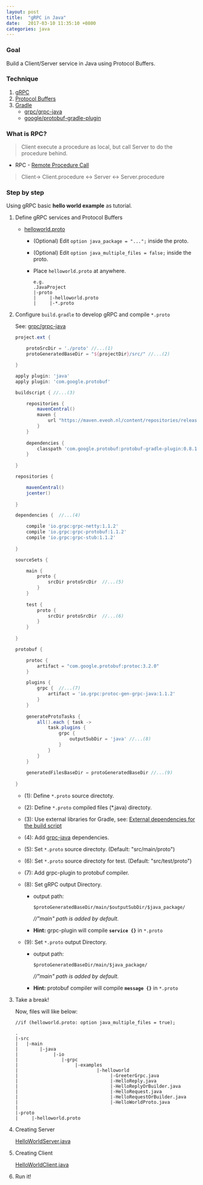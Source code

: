 ```yaml
---
layout: post
title:  "gRPC in Java"
date:   2017-03-10 11:35:10 +0800
categories: java
---
```

### Goal
Build a Client/Server service in Java using Protocol Buffers.

### Technique
1.	[gRPC][grpc]
2.	[Protocol Buffers][protobuf]
3.	[Gradle][gradle]
	-	[grpc/grpc-java][grpc-java]
	-	[google/protobuf-gradle-plugin][protobuf-gradle-plugin]

[grpc]:	http://www.grpc.io/docs/guides/										"gRPC Guides"
[protobuf]:	https://developers.google.com/protocol-buffers/docs/overview	"Protocol Buffers Developer Guide"
[gradle]: https://gradle.org/												"Gradle"
[grpc-java]: https://github.com/grpc/grpc-java								"grpc-java"
[protobuf-gradle-plugin]: https://github.com/google/protobuf-gradle-plugin	"protobuf-gradle-plugin"

### What is RPC?

>	Client execute a procedure as local, but call Server to do the procedure behind.

-	RPC - [Remote Procedure Call][wikipedia-rpc]

>	Client-> Client.procedure <-> Server <-> Server.procedure

[wikipedia-rpc]: https://en.wikipedia.org/wiki/Remote_procedure_call		"Wikipedia - RPC"

### Step by step
Using gRPC basic **hello world example** as tutorial.
1.	Define gRPC services and Protocol Buffers
	-	[helloworld.proto][hello-world-proto]
		
		-	(Optional) Edit `option java_package = "...";` inside the proto. 
		-	(Optional) Edit `option java_multiple_files = false;` inside the proto.	
		-	Place `helloworld.proto` at anywhere.

				e.g.
				.JavaProject
				|-proto
				|     |-helloworld.proto
				|     |-*.proto

	[hello-world-proto]: https://github.com/grpc/grpc-java/blob/master/examples/src/main/proto/helloworld.proto		"helloworld.proto"
				
2.	Configure `build.gradle` to develop gRPC and compile `*.proto`
	
	See: [grpc/grpc-java][grpc-java]

	```gradle
	project.ext {

		protoSrcDir = './proto' //...(1)
		protoGeneratedBaseDir = "${projectDir}/src/" //...(2)

	}

	apply plugin: 'java'
	apply plugin: 'com.google.protobuf'

	buildscript { //...(3)

		repositories {
			mavenCentral()
			maven {
				url "https://maven.eveoh.nl/content/repositories/releases"
			}
		}
		
		dependencies {
			classpath 'com.google.protobuf:protobuf-gradle-plugin:0.8.1'
		}
		
	}

	repositories {

		mavenCentral()
		jcenter()
		
	}

	dependencies {	//...(4)

		compile 'io.grpc:grpc-netty:1.1.2'
		compile 'io.grpc:grpc-protobuf:1.1.2'
		compile 'io.grpc:grpc-stub:1.1.2'
		
	}

	sourceSets {

		main {
			proto {
				srcDir protoSrcDir	//...(5)
			}
		}
		
		test {
			proto {
				srcDir protoSrcDir	//...(6)
			}
		}
		
	}

	protobuf {

		protoc {
			artifact = "com.google.protobuf:protoc:3.2.0"
		}

		plugins {
			grpc {	//...(7)
				artifact = 'io.grpc:protoc-gen-grpc-java:1.1.2'
			}
		}
	  
		generateProtoTasks {
			all().each { task ->
				task.plugins {
					grpc {
						outputSubDir = 'java' //...(8)
					}
				}
			}
		}
		
		generatedFilesBaseDir = protoGeneratedBaseDir //...(9)
		
	}
	```
	-	(1): Define `*.proto` source directoty.
	-	(2): Define `*.proto` compiled files (*.java) directoty. 
	-	(3): Use external libraries for Gradle, see: [External dependencies for the build script][buildscript]
	-	(4): Add [grpc-java][grpc-java] dependencies.
	-	(5): Set `*.proto` source directoty. (Default: "src/main/proto")
	-	(6): Set `*.proto` source directoty for test. (Default: "src/test/proto")
	-	(7): Add grpc-plugin to protobuf compiler.
	-	(8): Set gRPC output Directory.
		- 	output path: 
		
				$protoGeneratedBaseDir/main/$outputSubDir/$java_package/

			*//"main" path is added by default.*
				
		-	**Hint:** grpc-plugin will compile **`service {}`** in `*.proto`
		
	-	(9): Set `*.proto` output Directory.
		-	output path:  
			
				$protoGeneratedBaseDir/main/$java_package/
				
			*//"main" path is added by default.*
		
		-	**Hint:** protobuf compiler will compile **`message {}`** in `*.proto`


	[buildscript]:	https://docs.gradle.org/current/userguide/organizing_build_logic.html#sec:build_script_external_dependencies	"build_script_external_dependencies"	
	
		
3. 	Take a break!

	Now, files will like below:
	
		//if (helloworld.proto: option java_multiple_files = true);
		
		.
		|-src
		|   |-main
		|        |-java
		|             |-io
		|                |-grpc
		|                     |-examples
		|                             |-helloworld
		|                                  |-GreeterGrpc.java
		|                                  |-HelloReply.java
		|                                  |-HelloReplyOrBuilder.java
		|                                  |-HelloRequest.java
		|                                  |-HelloRequestOrBuilder.java
		|                                  |-HelloWorldProto.java
		|    
		|-proto
		|     |-helloworld.proto
	
4. 	Creating Server

	[HelloWorldServer.java][helloworld_server.java]
	
	[helloworld_server.java]: https://github.com/grpc/grpc-java/blob/master/examples/src/main/java/io/grpc/examples/helloworld/HelloWorldServer.java	"HelloWorldServer.java" 
	
5.	Creating Client	

	[HelloWorldClient.java][helloworld_client.java]
	
	[helloworld_client.java]: https://github.com/grpc/grpc-java/blob/master/examples/src/main/java/io/grpc/examples/helloworld/HelloWorldClient.java	"HelloWorldClient.java" 
	

6.	Run it!